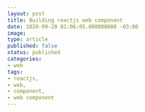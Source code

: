 ```yaml
---
layout: post
title: Building reactjs web component
date: 2020-09-20 01:06:05.000000000 -03:00
image: 
type: article
published: false
status: published
categories:
- web
tags:
- reactjs,
- web,
- component,
- web component
---
```



